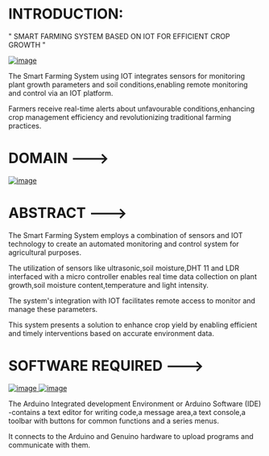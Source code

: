 # INTRODUCTION:

" SMART FARMING SYSTEM BASED ON IOT FOR EFFICIENT CROP GROWTH "

[
![image](https://github.com/Maheshreddy1356/Smart-Farming-based-on-IOT-for-efiicient-crop-growth/assets/123810091/5bcd951e-82d8-42b3-919e-d19007bdc86e)
](url)

The Smart Farming System using IOT integrates sensors for monitoring plant growth parameters  and soil conditions,enabling remote monitoring and control via an IOT platform.

Farmers receive real-time alerts about unfavourable conditions,enhancing crop management efficiency and revolutionizing traditional farming practices.

# DOMAIN --->

[
![image](https://github.com/Maheshreddy1356/Smart-Farming-based-on-IOT-for-efiicient-crop-growth/assets/123810091/255940c3-c31b-4ffe-a655-d3b7d90bf3c5)
](url)

# ABSTRACT --->

The Smart Farming System employs a combination of sensors and IOT technology to create an automated monitoring and control system for agricultural  purposes.

The utilization of sensors like ultrasonic,soil moisture,DHT 11 and LDR interfaced with a micro controller enables real time data collection on plant growth,soil moisture content,temperature and light intensity.

The system's integration with IOT facilitates remote access to monitor  and manage these parameters.

This system presents a  solution to enhance crop yield by enabling efficient and timely interventions based on accurate environment data.

# SOFTWARE REQUIRED --->

[
![image](https://github.com/Maheshreddy1356/Smart-Farming-based-on-IOT-for-efiicient-crop-growth/assets/123810091/0cad579a-f50e-41cf-b4c4-0bc010d2f142)
](url)                                      [
![image](https://github.com/Maheshreddy1356/Smart-Farming-based-on-IOT-for-efiicient-crop-growth/assets/123810091/faa20694-814f-4140-9b1f-9384816cbff1)
](url)

The Arduino Integrated development Environment  or Arduino Software (IDE) -contains a text editor for writing code,a message area,a text console,a toolbar with buttons for common functions and a series menus.

It connects to the Arduino and Genuino hardware to upload programs and communicate with them.






